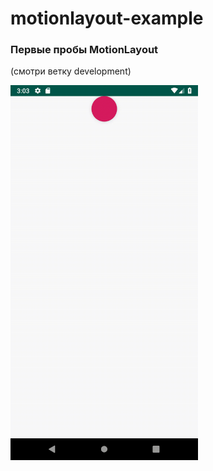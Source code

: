 # motionlayout-example

<h3>Первые пробы MotionLayout</h3>

(смотри ветку development)

<img src="https://github.com/VeselinaZatchepina/motionlayout-example/blob/master/bounce.gif" width="300" height="600" />
